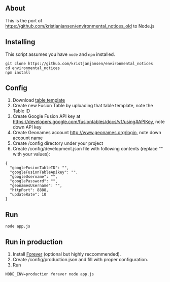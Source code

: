 ## About 

This is the port of https://github.com/kristjanjansen/environmental_notices_old to Node.js

## Installing

This script assumes you have ```node``` and ```npm``` installed.

```
git clone https://github.com/kristjanjansen/environmental_notices
cd environmental_notices
npm install
```

## Config

1. Download [table template](https://raw.github.com/gist/3736497/dddb4ade9a6bba9275ba59066ae2ababaa00cf3d/en_table_template.csv)
2. Create new Fusion Table by uploading that table template, note the Table ID
3. Create Google Fusion API key at https://developers.google.com/fusiontables/docs/v1/using#APIKey, note down API key
4. Create Geonames account http://www.geonames.org/login, note down account name
5. Create /config directory under your project
6. Create /config/development.json file with following contents (replace "" with your values):

```
{
  "googleFusionTableID": "",
  "googleFusionTableApikey": "",
  "googleUsername": "",
  "googlePassword": "",
  "geonamesUsername": "",
  "httpPort": 8888,
  "updateRate": 10
}
```

## Run

```
node app.js
```

## Run in production

1. Install [Forever](https://github.com/nodejitsu/forever) (optional but highly reccommended).
1. Create /config/production.json and fill with proper configuration.
2. Run

```
NODE_ENV=production forever node app.js
```

